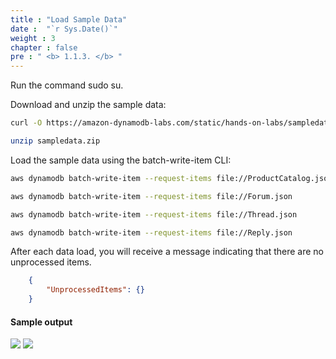 ```yaml
---
title : "Load Sample Data"
date :  "`r Sys.Date()`" 
weight : 3
chapter : false
pre : " <b> 1.1.3. </b> "
---
```

Run the command sudo su.

Download and unzip the sample data:

```bash
curl -O https://amazon-dynamodb-labs.com/static/hands-on-labs/sampledata.zip

unzip sampledata.zip
```

Load the sample data using the batch-write-item CLI:

```bash
aws dynamodb batch-write-item --request-items file://ProductCatalog.json

aws dynamodb batch-write-item --request-items file://Forum.json

aws dynamodb batch-write-item --request-items file://Thread.json

aws dynamodb batch-write-item --request-items file://Reply.json
```

After each data load, you will receive a message indicating that there are no unprocessed items.

```json
    {
        "UnprocessedItems": {}
    }
```

#### Sample output
![](/images/1/7.png)
![](/images/1/8.png)
